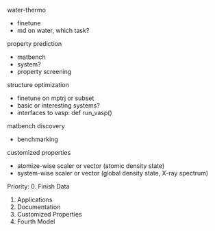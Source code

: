 water-thermo
- finetune
- md on water, which task?

property prediction
- matbench
- system?
- property screening

structure optimization
- finetune on mptrj or subset
- basic or interesting systems?
- interfaces to vasp: def run_vasp()

matbench discovery
- benchmarking

customized properties
- atomize-wise scaler or vector (atomic density state)
- system-wise scaler or vector (global density state, X-ray spectrum)

Priority:
0. Finish Data
1. Applications
2. Documentation
3. Customized Properties
4. Fourth Model